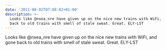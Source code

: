 ```yaml
---
date: '2011-08-02T07:08:02+01:00'
description: >-
  Looks like @nxea_nre have given up on the nice new trains with WiFi, and gone
  back to old trains with smell of stale sweat. Great. ELY-LST
---
```

Looks like @nxea_nre have given up on the nice new trains with WiFi, and gone back to old trains with smell of stale sweat. Great. ELY-LST
